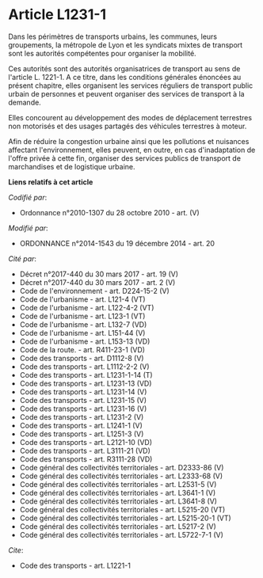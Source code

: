 # Article L1231-1

Dans les périmètres de transports urbains, les communes, leurs groupements, la métropole de Lyon et les syndicats mixtes de
transport sont les autorités compétentes pour organiser la mobilité. 

Ces autorités sont des autorités organisatrices de transport au sens de l'article L. 1221-1. A ce titre, dans les conditions
générales énoncées au présent chapitre, elles organisent les services réguliers de transport public urbain de personnes et
peuvent organiser des services de transport à la demande. 

Elles concourent au développement des modes de déplacement terrestres non motorisés et des usages partagés des véhicules
terrestres à moteur. 

Afin de réduire la congestion urbaine ainsi que les pollutions et nuisances affectant l'environnement, elles peuvent, en
outre, en cas d'inadaptation de l'offre privée à cette fin, organiser des services publics de transport de marchandises et de
logistique urbaine.

**Liens relatifs à cet article**

_Codifié par_:

  - Ordonnance n°2010-1307 du 28 octobre 2010 - art. (V)

_Modifié par_:

  - ORDONNANCE n°2014-1543 du 19 décembre 2014 - art. 20

_Cité par_:

  - Décret n°2017-440 du 30 mars 2017 - art. 19 (V)
  - Décret n°2017-440 du 30 mars 2017 - art. 2 (V)
  - Code de l'environnement - art. D224-15-2 (V)
  - Code de l'urbanisme - art. L121-4 (VT)
  - Code de l'urbanisme - art. L122-4-2 (VT)
  - Code de l'urbanisme - art. L123-1 (VT)
  - Code de l'urbanisme - art. L132-7 (VD)
  - Code de l'urbanisme - art. L151-44 (V)
  - Code de l'urbanisme - art. L153-13 (VD)
  - Code de la route. - art. R411-23-1 (VD)
  - Code des transports - art. D1112-8 (V)
  - Code des transports - art. L1112-2-2 (V)
  - Code des transports - art. L1231-1-14 (T)
  - Code des transports - art. L1231-13 (VD)
  - Code des transports - art. L1231-14 (V)
  - Code des transports - art. L1231-15 (V)
  - Code des transports - art. L1231-16 (V)
  - Code des transports - art. L1231-2 (V)
  - Code des transports - art. L1241-1 (V)
  - Code des transports - art. L1251-3 (V)
  - Code des transports - art. L2121-10 (VD)
  - Code des transports - art. L3111-21 (VD)
  - Code des transports - art. R3111-28 (VD)
  - Code général des collectivités territoriales - art. D2333-86 (V)
  - Code général des collectivités territoriales - art. L2333-68 (V)
  - Code général des collectivités territoriales - art. L2531-5 (V)
  - Code général des collectivités territoriales - art. L3641-1 (V)
  - Code général des collectivités territoriales - art. L3641-8 (V)
  - Code général des collectivités territoriales - art. L5215-20 (VT)
  - Code général des collectivités territoriales - art. L5215-20-1 (VT)
  - Code général des collectivités territoriales - art. L5217-2 (V)
  - Code général des collectivités territoriales - art. L5722-7-1 (V)

_Cite_:

  - Code des transports - art. L1221-1
